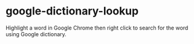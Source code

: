 google-dictionary-lookup
========================

Highlight a word in Google Chrome then right click to search for the word using Google dictionary.
